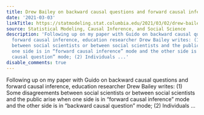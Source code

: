 ```yaml
---
title: Drew Bailey on backward causal questions and forward causal inference
date: '2021-03-03'
linkTitle: https://statmodeling.stat.columbia.edu/2021/03/02/drew-bailey-on-backward-causal-questions-and-forward-causal-inference/
source: Statistical Modeling, Causal Inference, and Social Science
description: 'Following up on my paper with Guido on backward causal questions and
  forward causal inference, education researcher Drew Bailey writes: (1) Some disagreements
  between social scientists or between social scientists and the public arise when
  one side is in “forward causal inference” mode and the other side is in “backward
  causal question” mode; (2) Individuals ...'
disable_comments: true
---
```

Following up on my paper with Guido on backward causal questions and forward causal inference, education researcher Drew Bailey writes: (1) Some disagreements between social scientists or between social scientists and the public arise when one side is in “forward causal inference” mode and the other side is in “backward causal question” mode; (2) Individuals ...